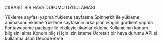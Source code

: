 ##BASİT BİR HAVA DURUMU UYGULAMASI 


Yükleme sayfası yapma
Yükleme sayfasına Spinnerkit ile yükleme animasonu ekleme
Yükleme sayfasının arka plan rengini gradient yapma
Fontawesome package ile etkileyici ikonlar ekleme
Kullanıcının konum bilgisini alma
Konum bilgisi için izin isteme
Ücretsiz bir hava durumu API si kullanma
Json Decode etme

